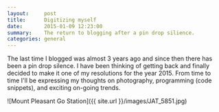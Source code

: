 ```yaml
---
layout:     post
title:      Digitizing myself
date:       2015-01-09 12:23:00
summary:    The return to blogging after a pin drop silience.
categories: general
---
```


The last time I blogged was almost 3 years ago and since then there has been a pin drop silence. I have been thinking of getting back and finally decided to make it one of my resolutions for the year 2015. From time to time I'll be expressing my thoughts on photography, programming (code snippets), and exciting on-going trends.

![Mount Pleasant Go Station]({{ site.url }}/images/JAT_5851.jpg)